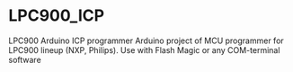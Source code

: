 # LPC900_ICP
LPC900 Arduino ICP programmer
Arduino project of MCU programmer for LPC900 lineup (NXP, Philips). Use with Flash Magic or any COM-terminal software
